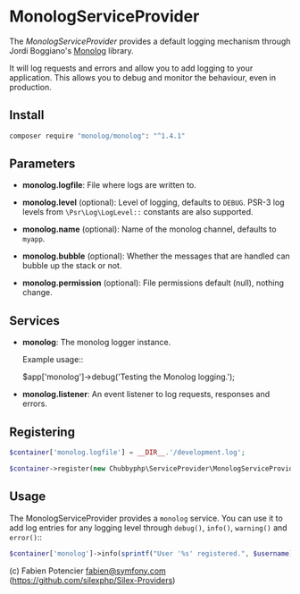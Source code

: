 # MonologServiceProvider

The *MonologServiceProvider* provides a default logging mechanism through
Jordi Boggiano's [Monolog][1] library.

It will log requests and errors and allow you to add logging to your
application. This allows you to debug and monitor the behaviour,
even in production.

## Install

```sh
composer require "monolog/monolog": "^1.4.1"
```

## Parameters

* **monolog.logfile**: File where logs are written to.
* **monolog.level** (optional): Level of logging, defaults to ``DEBUG``.
  PSR-3 log levels from ``\Psr\Log\LogLevel::`` constants are also supported.

* **monolog.name** (optional): Name of the monolog channel,
  defaults to ``myapp``.

* **monolog.bubble** (optional): Whether the messages that are handled can bubble up the stack or not.
* **monolog.permission** (optional): File permissions default (null), nothing change.

## Services

* **monolog**: The monolog logger instance.

  Example usage::

    $app['monolog']->debug('Testing the Monolog logging.');

* **monolog.listener**: An event listener to log requests, responses and errors.

## Registering

```php
$container['monolog.logfile'] = __DIR__.'/development.log';

$container->register(new Chubbyphp\ServiceProvider\MonologServiceProvider());
```

## Usage

The MonologServiceProvider provides a ``monolog`` service. You can use it to
add log entries for any logging level through ``debug()``, ``info()``,
``warning()`` and ``error()``::

```php
$container['monolog']->info(sprintf("User '%s' registered.", $username));
```

(c) Fabien Potencier <fabien@symfony.com> (https://github.com/silexphp/Silex-Providers)

[1]: https://github.com/Seldaek/monolog
